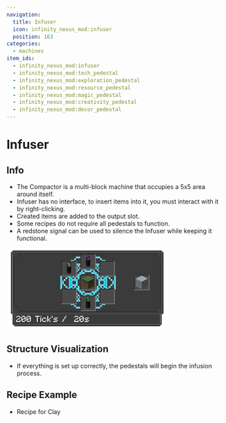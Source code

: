 ```yaml
---
navigation:
  title: Infuser
  icon: infinity_nexus_mod:infuser
  position: 163
categories:
  - machines
item_ids:
  - infinity_nexus_mod:infuser
  - infinity_nexus_mod:tech_pedestal
  - infinity_nexus_mod:exploration_pedestal
  - infinity_nexus_mod:resource_pedestal
  - infinity_nexus_mod:magic_pedestal
  - infinity_nexus_mod:creativity_pedestal
  - infinity_nexus_mod:decor_pedestal
---
```


# Infuser

## Info
- The Compactor is a multi-block machine that occupies a 5x5 area around itself.
- Infuser has no interface, to insert items into it, you must interact with it by right-clicking.
- Created items are added to the output slot.
- Some recipes do not require all pedestals to function.
- A redstone signal can be used to silence the Infuser while keeping it functional.

![Recipe](assets/infuser_gui.png)

## Structure Visualization

- If everything is set up correctly, the pedestals will begin the infusion process.

<GameScene zoom="4">
  <ImportStructure src="structures/infuser_altar.nbt" />
</GameScene>

## Recipe Example
- Recipe for Clay

<GameScene zoom="3">
  <ImportStructure src="structures/infuser_altar_recipe.nbt" />
</GameScene>



